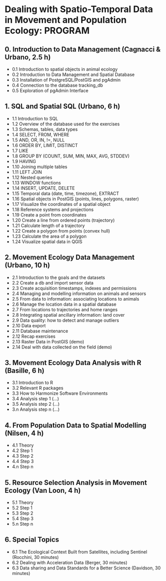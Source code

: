 # Dealing with Spatio-Temporal Data in Movement and Population Ecology: PROGRAM

## 0. Introduction to Data Management (Cagnacci & Urbano, 2.5 h)
* 0.1 Introduction to spatial objects in animal ecology 
* 0.2 Introduction to Data Management and Spatial Database  
* 0.3 Installation of PostgreSQL/PostGIS and pgAdmin 
* 0.4 Connection to the database tracking_db
* 0.5 Exploration of pgAdmin Interface
 
## 1. SQL and Spatial SQL (Urbano, 6 h) 
* 1.1 Introduction to SQL
* 1.2 Overview of the database used for the exercises
* 1.3 Schemas, tables, data types
* 1.4 SELECT, FROM, WHERE
* 1.5 AND, OR, IN, !=, NULL
* 1.6 ORDER BY, LIMIT, DISTINCT
* 1.7 LIKE
* 1.8 GROUP BY (COUNT, SUM, MIN, MAX, AVG, STDDEV)
* 1.9 HAVING
* 1.10 Joining multiple tables
* 1.11 LEFT JOIN
* 1.12 Nested queries
* 1.13 WINDOW functions
* 1.14 INSERT, UPDATE, DELETE
* 1.15 Temporal data (date, time, timezone), EXTRACT
* 1.16 Spatial objects in PostGIS (points, lines, polygons, raster)
* 1.17 Visualize the coordinates of a spatial object
* 1.18 Reference systems and projections 
* 1.19 Create a point from coordinates
* 1.20 Create a line from ordered points (trajectory)
* 1.21 Calculate length of a trajectory
* 1.22 Create a polygon from points (convex hull)
* 1.23 Calculate the area of a polygon
* 1.24 Visualize spatial data in QGIS

## 2. Movement Ecology Data Management (Urbano, 10 h)
* 2.1 Introduction to the goals and the datasets
* 2.2 Create a db and import sensor data
* 2.3 Create acquisition timestamps, indexes and permissions
* 2.4 Managing and modelling information on animals and sensors 
* 2.5 From data to information: associating locations to animals
* 2.6 Manage the location data in a spatial database
* 2.7 From locations to trajectories and home ranges
* 2.8 Integrating spatial ancillary information: land cover
* 2.9 Data quality: how to detect and manage outliers
* 2.10 Data export
* 2.11 Database maintenance
* 2.12 Recap exercises
* 2.13 Raster Data in PostGIS (demo)
* 2.14 Deal with data collected on the field (demo)


## 3. Movement Ecology Data Analysis with R (Basille, 6 h)
* 3.1 Introduction to R
* 3.2 Relevant R packages
* 3.3 How to Harmonize Software Environments
* 3.4 Analysis step 1 (...)
* 3.5 Analysis step 2 (...)
* 3.n Analysis step n (...)

## 4. From Population Data to Spatial Modelling (Nilsen, 4 h)
* 4.1 Theory
* 4.2 Step 1
* 4.3 Step 2
* 4.4 Step 3
* 4.n Step n

## 5. Resource Selection Analysis in Movement Ecology (Van Loon, 4 h)
* 5.1 Theory
* 5.2 Step 1
* 5.3 Step 2
* 5.4 Step 3
* 5.n Step n

## 6. Special Topics
* 6.1 The Ecological Context Built from Satellites, including Sentinel (Rocchini, 30 minutes)
* 6.2 Dealing with Acceleration Data (Berger, 30 minutes)
* 6.3 Data sharing and Data Standards for a Better Science (Davidson, 30 minutes)
